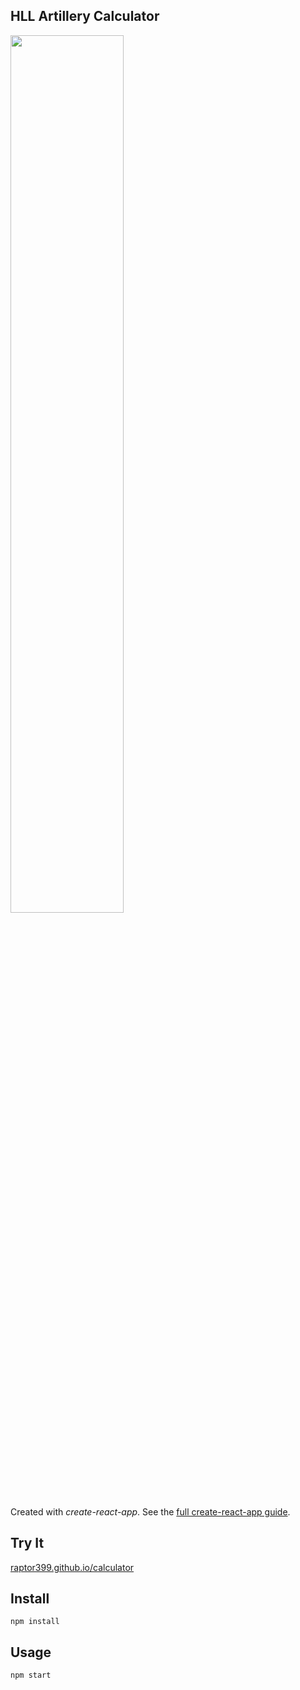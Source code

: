 HLL Artillery Calculator
---
<img src="Logotype primary.png" width="60%" height="60%" />

Created with *create-react-app*. See the [full create-react-app guide](https://github.com/facebookincubator/create-react-app/blob/master/packages/react-scripts/template/README.md).



Try It
---

[raptor399.github.io/calculator](https://raptor399.github.io/calculator/)



Install
---

`npm install`



Usage
---

`npm start`

